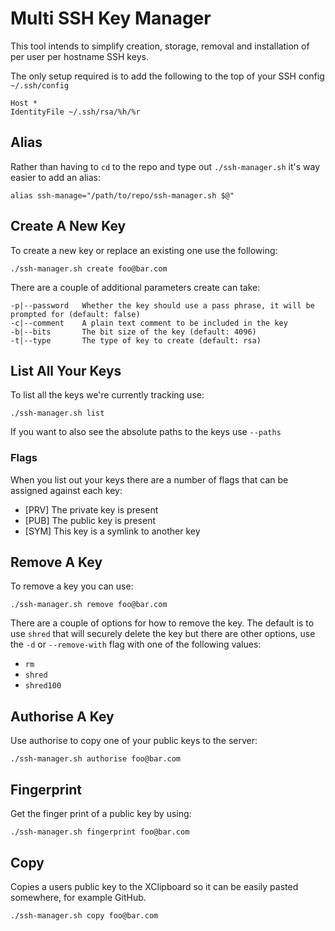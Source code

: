 # Multi SSH Key Manager

This tool intends to simplify creation, storage, removal and installation of per user per hostname SSH keys.

The only setup required is to add the following to the top of your SSH config `~/.ssh/config`

    Host *
    IdentityFile ~/.ssh/rsa/%h/%r

## Alias

Rather than having to `cd` to the repo and type out `./ssh-manager.sh` it's way easier to add an alias:

    alias ssh-manage="/path/to/repo/ssh-manager.sh $@"

## Create A New Key

To create a new key or replace an existing one use the following:

    ./ssh-manager.sh create foo@bar.com

There are a couple of additional parameters create can take:

    -p|--password	Whether the key should use a pass phrase, it will be prompted for (default: false)
    -c|--comment	A plain text comment to be included in the key
    -b|--bits		The bit size of the key (default: 4096)
    -t|--type		The type of key to create (default: rsa)


## List All Your Keys

To list all the keys we're currently tracking use:

    ./ssh-manager.sh list

If you want to also see the absolute paths to the keys use `--paths`

### Flags

When you list out your keys there are a number of flags that can be assigned against each key:

- [PRV] The private key is present
- [PUB] The public key is present
- [SYM] This key is a symlink to another key

## Remove A Key

To remove a key you can use:

    ./ssh-manager.sh remove foo@bar.com

There are a couple of options for how to remove the key.
The default is to use `shred` that will securely delete the key but there are other options, use the `-d` or `--remove-with` flag with one of the following values:

- `rm`
- `shred`
- `shred100`


## Authorise A Key

Use authorise to copy one of your public keys to the server:

    ./ssh-manager.sh authorise foo@bar.com

## Fingerprint

Get the finger print of a public key by using:

    ./ssh-manager.sh fingerprint foo@bar.com

## Copy

Copies a users public key to the XClipboard so it can be easily pasted somewhere, for example GitHub.

    ./ssh-manager.sh copy foo@bar.com
